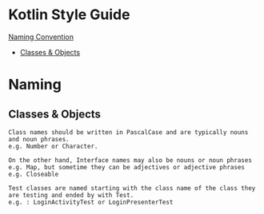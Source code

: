 # Kotlin Style Guide

[Naming Convention](#naming)
+ [Classes & Objects](#classes-objects)


# Naming
## Classes & Objects
```
Class names should be written in PascalCase and are typically nouns and noun phrases.
e.g. Number or Character.

On the other hand, Interface names may also be nouns or noun phrases e.g. Map, but sometime they can be adjectives or adjective phrases 
e.g. Closeable

Test classes are named starting with the class name of the class they are testing and ended by with Test.
e.g. : LoginActivityTest or LoginPresenterTest
```
